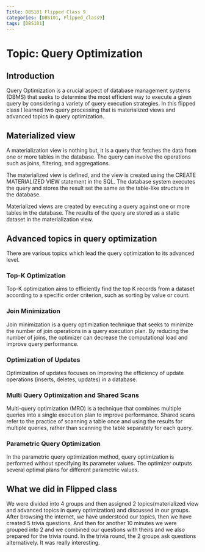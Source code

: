 ```yaml
---
Title: DBS101 Flipped Class 9
categories: [DBS101, Flipped_class9]
tags: [DBS101]
---
```


# Topic: Query Optimization

## Introduction

Query Optimization is a crucial aspect of database management systems (DBMS) that seeks to determine the most efficient way to execute a given query by considering a variety of query execution strategies. In this flipped class I learned two query processing that is materialized views and advanced topics in query optimization.

## Materialized view

A materialization view is nothing but, it is a query that fetches the data from one or more tables in the database. The query can involve the operations such as joins, filtering, and aggregations.

The materialized view is defined, and the view is created using the CREATE MATERIALIZED VIEW statement in the SQL. The database system executes the query and stores the result set the same as the table-like structure in the database.

Materialized views are created by executing a query against one or more tables in the database. The results of the query are stored as a static dataset in the materialization view.

## Advanced topics in query optimization

There are various topics which lead the query optimization to its advanced level.

### Top-K Optimization
Top-K optimization aims to efficiently find the top K records from a dataset according to a specific order criterion, such as sorting by value or count. 

### Join Minimization
Join minimization is a query optimization technique that seeks to minimize the number of join operations in a query execution plan. By reducing the number of joins, the optimizer can decrease the computational load and improve query performance.

### Optimization of Updates
Optimization of updates focuses on improving the efficiency of update operations (inserts, deletes, updates) in a database. 

### Multi Query Optimization and Shared Scans
Multi-query optimization (MRO) is a technique that combines multiple queries into a single execution plan to improve performance. Shared scans refer to the practice of scanning a table once and using the results for multiple queries, rather than scanning the table separately for each query. 

### Parametric Query Optimization
In the parametric query optimization method, query optimization is performed without specifying its parameter values. The optimizer outputs several optimal plans for different parametric values.

## What we did in Flipped class
We were divided into 4 groups and then assigned 2 topics(materialized view and advanced topics in query optimization) and discussed in our groups. After browsing the internet, we have understood our topics, then we have created  5 trivia questions. And then for another 10 minutes we were grouped into 2 and we combined our questions with theirs and we also prepared for the trivia round. In the trivia round, the 2 groups ask questions alternatively. It was really interesting.
